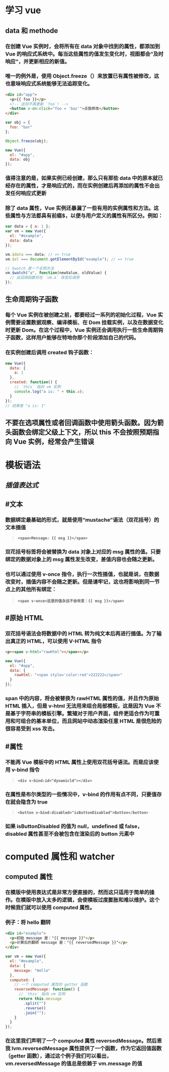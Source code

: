 # **学习 vue**

## **data 和 methode**

### **在创建 Vue 实例时，会将所有在 data 对象中找到的属性，都添加到 Vue 的响应式系统中。每当这些属性的值发生变化时，视图都会“及时响应”，并更新相应的新值。**

### **唯一的例外是，使用 Object.freeze（）来放置已有属性被修改，这也意味响应式系统能够无法追踪变化。**

```html
<div id="app">
  <p>{{ foo }}</p>
  <!-- 这将不再更新 `foo`! -->
  <button v-on:click="foo = 'baz'">点我修改</button>
</div>
```

```javascript
var obj = {
  foo: "bar"
};

Object.freeze(obj);

new Vue({
  el: "#app",
  data: obj
});
```

### **值得注意的是，如果实例已经创建，那么只有那些 data 中的原本就已经存在的属性，才是响应式的，而在实例创建后再添加的属性不会出发任何响应式更新**

### **除了 data 属性，Vue 实例还暴漏了一些有用的实例属性和方法。这些属性与方法都具有前缀\$，以便与用户定义的属性有所区分。例如：**

```javascript
var data = { a: 1 };
var vm = new Vue({
  el: "#example",
  data: data
});

vm.$data === data; // => true
vm.$el === document.getElementById("example"); // => true

// $watch 是一个实例方法
vm.$watch("a", function(newValue, oldValue) {
  // 此回调函数将在 `vm.a` 改变后调用
});
```

## **生命周期钩子函数**

### **每个 Vue 实例在被创建之前，都要经过一系列的初始化过程，Vue 实例需要设置数据观察、编译模板、在 Dom 挂载实例，以及在数据变化时更新 Dom。在这个过程中，Vue 实例还会调用执行一些生命周期钩子函数，这样用户能够在特地你那个阶段添加自己的代码。**

### **在实例创建后调用 created 钩子函数：**

```javascript
new Vue({
  data: {
    a: 1
  },
  created: function() {
    // `this` 指向 vm 实例
    console.log("a is: " + this.a);
  }
});
// 结果是 "a is: 1"
```

## **不要在选项属性或者回调函数中使用箭头函数。因为箭头函数会绑定父级上下文，所以 this 不会按照预期指向 Vue 实例，经常会产生错误**

# **模板语法**

## _插值表达式_

## **#文本**

### **数据绑定最基础的形式，就是使用“mustache”语法（双花括号）的文本插值**

> **`<span>Message: {{ msg }}</span>`**

### **双花括号标签将会被替换为 data 对象上对应的 msg 属性的值。只要绑定的数据对象上的 msg 属性发生改变，差值内容也会随之更新。**

### **也可以通过使用 v-once 指令，执行一次性插值，也就是说，在数据改变时，插值内容不会随之更新。但是请牢记，这也将影响到同一节点上的其他所有绑定：**

> **`<span v-once>这里的值永远不会改变：{{ msg }}</span>`**

## **#原始 HTML**

### **双花括号语法会将数据中的 HTML 转为纯文本后再进行插值。为了输出真正的 HTML，可以使用 V-HTML 指令**

```html
<p><span v-html="rawHtml"></span></p>
```

```javascript
new Vue({
  el: "#app",
  data: {
    rawHtml: "<span style='color:red'>222222</span>"
  }
});
```

### **span 中的内容，将会被替换为 rawHTML 属性的值，并且作为原始 HTML 插入，但是 v-html 无法用来组合局部模板，这是因为 Vue 不是基于字符串的模板引擎。繁殖对于用户界面，组件更适合作为可重用和可组合的基本单位，而且网站中动态渲染任意 HTML 是很危险的很容易受到 xss 攻击。**

## **#属性**

### **不能再 Vue 模板中的 HTML 属性上使用双花括号语法。而是应该使用 v-bind 指令**

> **`<div v-bind:id="dynamicld"></div>`**

### **在属性是布尔类型的一些情况中，v-bind 的作用有点不同，只要值存在就会隐含为 true**

> **`<button v-bind:disabled="isButtonDisabled">Button</button>`**

### **如果 isButtonDisabled 的值为 null，undefined 或 false，disabled 属性甚至不会被包含在渲染后的 button 元素中**

# **computed 属性和 watcher**

## **computed 属性**

### **在模版中使用表达式是非常方便直接的，然而这只适用于简单的操作。在模版中放入太多的逻辑，会使模板过度膨胀和难以维护。这个时候我们就可以使用 computed 属性。**

### **例子：将 hello 翻转**

```html
<div id="example">
  <p>初始 message 是："{{ message }}"</p>
  <p>计算后的翻转 message 是："{{ reversedMessage }}"</p>
</div>
```

```javascript
var vm = new Vue({
  el: "#example",
  data: {
    message: "Hello"
  },
  computed: {
    // 一个 computed 属性的 getter 函数
    reversedMessage: function() {
      // `this` 指向 vm 实例
      return this.message
        .split("")
        .reverse()
        .join("");
    }
  }
});
```

### **在这里我们声明了一个 computed 属性 reversedMessage。然后恩我 Ivm.reversedMessage 属性提供了一个函数，作为它返回值函数（getter 函数），通过这个例子我们可以看出，vm.reversedMessage 的值总是依赖于 vm.message 的值**
